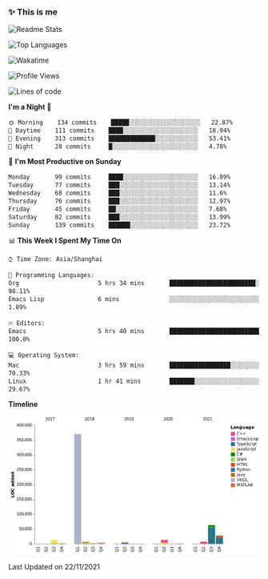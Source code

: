 <!--

**icyzeroice/icyzeroice** is a ✨ _special_ ✨ repository because its `README.md` (this file) appears on your GitHub profile.

Here are some ideas to get you started:

- 🔭 I’m currently working on ...
- 🌱 I’m currently learning ...
- 👯 I’m looking to collaborate on ...
- 🤔 I’m looking for help with ...
- 💬 Ask me about ...
- 📫 How to reach me: ...
- 😄 Pronouns: ...
- ⚡ Fun fact: ...

-->

### ✨ This is me

![Readme Stats](https://github-readme-stats.vercel.app/api?username=icyzeroice)

![Top Languages](https://github-readme-stats.vercel.app/api/top-langs/?username=icyzeroice&exclude_repo=scutie2015-digimon&layout=compact&langs_count=5)

![Wakatime](https://github-readme-stats.vercel.app/api/wakatime?username=icyzeroice)

<!--START_SECTION:waka-->
![Profile Views](http://img.shields.io/badge/Profile%20Views-0-blue)

![Lines of code](https://img.shields.io/badge/From%20Hello%20World%20I%27ve%20Written-516683%20lines%20of%20code-blue)

**I'm a Night 🦉** 

```text
🌞 Morning    134 commits    █████░░░░░░░░░░░░░░░░░░░░   22.87% 
🌆 Daytime    111 commits    ████░░░░░░░░░░░░░░░░░░░░░   18.94% 
🌃 Evening    313 commits    █████████████░░░░░░░░░░░░   53.41% 
🌙 Night      28 commits     █░░░░░░░░░░░░░░░░░░░░░░░░   4.78%

```
📅 **I'm Most Productive on Sunday** 

```text
Monday       99 commits     ████░░░░░░░░░░░░░░░░░░░░░   16.89% 
Tuesday      77 commits     ███░░░░░░░░░░░░░░░░░░░░░░   13.14% 
Wednesday    68 commits     ███░░░░░░░░░░░░░░░░░░░░░░   11.6% 
Thursday     76 commits     ███░░░░░░░░░░░░░░░░░░░░░░   12.97% 
Friday       45 commits     ██░░░░░░░░░░░░░░░░░░░░░░░   7.68% 
Saturday     82 commits     ███░░░░░░░░░░░░░░░░░░░░░░   13.99% 
Sunday       139 commits    ██████░░░░░░░░░░░░░░░░░░░   23.72%

```


📊 **This Week I Spent My Time On** 

```text
⌚︎ Time Zone: Asia/Shanghai

💬 Programming Languages: 
Org                      5 hrs 34 mins       ████████████████████████░   98.11% 
Emacs Lisp               6 mins              ░░░░░░░░░░░░░░░░░░░░░░░░░   1.89%

🔥 Editors: 
Emacs                    5 hrs 40 mins       █████████████████████████   100.0%

💻 Operating System: 
Mac                      3 hrs 59 mins       █████████████████░░░░░░░░   70.33% 
Linux                    1 hr 41 mins        ███████░░░░░░░░░░░░░░░░░░   29.67%

```

**Timeline**

![Chart not found](https://raw.githubusercontent.com/icyzeroice/icyzeroice/main/charts/bar_graph.png) 


 Last Updated on 22/11/2021
<!--END_SECTION:waka-->

<!--

### Related
- https://github.com/abhisheknaiidu/awesome-github-profile-readme
- https://github.com/coderjojo/creative-profile-readme
- https://github.com/elangosundar/awesome-README-templates
- https://github.com/durgeshsamariya/awesome-github-profile-readme-templates
- https://github.com/anmol098/waka-readme-stats

-->
